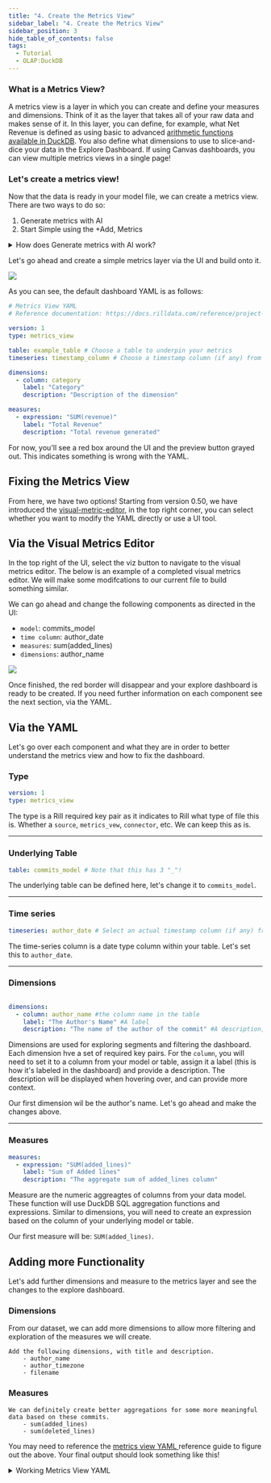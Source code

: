 ```yaml
---
title: "4. Create the Metrics View"
sidebar_label: "4. Create the Metrics View"
sidebar_position: 3
hide_table_of_contents: false
tags:
  - Tutorial
  - OLAP:DuckDB
---
```


### What is a Metrics View? 
A metrics view is a layer in which you can create and define your measures and dimensions. Think of it as the layer that takes all of your raw data and makes sense of it. In this layer, you can define, for example, what Net Revenue is defined as using basic to advanced [arithmetic functions available in DuckDB](https://duckdb.org/docs/stable/sql/functions/numeric.html). You also define what dimensions to use to slice-and-dice your data in the Explore Dashboard. If using Canvas dashboards, you can view multiple metrics views in a single page! 

### Let's create a metrics view!

Now that the data is ready in your model file, we can create a metrics view. There are two ways to do so:
1. Generate metrics with AI
2. Start Simple using the +Add, Metrics 

<details>
  <summary>How does Generate metrics with AI work?</summary>
  
    We send a set of YAML files along with some contextto OpenAI to suggest the dimensions, measures, and various other key pairs for your dashboard. 
</details>

Let's go ahead and create a simple metrics layer via the UI and build onto it. 

<img src = '/img/tutorials/rill-basics/create-metrics-view-ui.png' class='rounded-gif' />
<br />


As you can see, the default dashboard YAML is as follows:

```yaml
# Metrics View YAML
# Reference documentation: https://docs.rilldata.com/reference/project-files/metrics_views

version: 1
type: metrics_view

table: example_table # Choose a table to underpin your metrics
timeseries: timestamp_column # Choose a timestamp column (if any) from your table

dimensions:
  - column: category
    label: "Category"
    description: "Description of the dimension"

measures:
  - expression: "SUM(revenue)"
    label: "Total Revenue"
    description: "Total revenue generated"
```

For now, you'll see a red box around the UI and the preview button grayed out. This indicates something is wrong with the YAML. 


## Fixing the Metrics View
From here, we have two options! 
Starting from version 0.50, we have introduced the [visual-metric-editor](/define/metrics-view/#using-the-visual-metrics-editor), in the top right corner, you can select whether you want to modify the YAML directly or use a UI tool.

## Via the Visual Metrics Editor
In the top right of the UI, select the viz button to navigate to the visual metrics editor. The below is an example of a completed visual metrics editor. We will make some modifcations to our current file to build something similar.


We can go ahead and change the following components as directed in the UI:

- `model`: commits_model
- `time column`: author_date
- `measures`: sum(added_lines)
- `dimensions`: author_name

<img src = '/img/tutorials/rill-basics/basic-viz-editor.png' class='rounded-gif' />
<br />

Once finished, the red border will disappear and your explore dashboard is ready to be created. If you need further information on each component see the next section, via the YAML.


## Via the YAML
Let's go over each component and what they are in order to better understand the metrics view and how to fix the dashboard.

### Type 

```yaml
version: 1
type: metrics_view
```
The type is a Rill required key pair as it indicates to Rill what type of file this is. Whether a `source`, `metrics_vew`, `connector`, etc. We can keep this as is.

---

### Underlying Table ###
```yaml
table: commits_model # Note that this has 3 "_"! 
```

The underlying table can be defined here, let's change it to `commits_model`.

---

### Time series ###
```yaml
timeseries: author_date # Select an actual timestamp column (if any) from your table
```
The time-series column is a date type column within your table. Let's set this to `author_date`.

---
### Dimensions ###
```yaml

dimensions:
  - column: author_name #the column name in the table
    label: "The Author's Name" #A label
    description: "The name of the author of the commit" #A description, displayed when hovered over dimension

```
Dimensions are used for exploring segments and filtering the dashboard. Each dimension hve a set of required key pairs. For the `column`, you will need to set it to a column from your model or table, assign it a label (this is how it's labeled in the dashboard) and provide a description. The description will be displayed when hovering over, and can provide more context.

Our first dimension wil be the author's name. Let's go ahead and make the changes above.

---
### Measures ###

```yaml
measures:
  - expression: "SUM(added_lines)"
    label: "Sum of Added lines"
    description: "The aggregate sum of added_lines column"
```

Measure are the numeric aggreagtes of columns from your data model. These function will use DuckDB SQL aggregation functions and expressions. Similar to dimensions, you will need to create an expression based on the column of your underlying model or table.

Our first measure will be: `SUM(added_lines)`.

## Adding more Functionality

Let's add further dimensions and measure to the metrics layer and see the changes to the explore dashboard.

### Dimensions

From our dataset, we can add more dimensions to allow more filtering and exploration of the measures we will create.

	Add the following dimensions, with title and description.
		- author_name
		- author_timezone
		- filename

### Measures	

	We can definitely create better aggregations for some more meaningful data based on these commits.
		- sum(added_lines)
		- sum(deleted_lines)


You may need to reference the <a href='https://docs.rilldata.com/reference/project-files/explore-dashboards' target="_blank">metrics view YAML </a> reference guide to figure out the above. Your final output should look something like this! 




<details>
  <summary> Working Metrics View YAML</summary>
  ```yaml
# Metrics View YAML
# Reference documentation: https://docs.rilldata.com/reference/project-files/metrics_views

version: 1
type: metrics_view

table: commits_model

timeseries: author_date # Select an actual timestamp column (if any) from your table

dimensions:
  - column: author_name
    name: author_name
    label: The Author's Name
    description: The name of the author of the commit

  - column: author_timezone
    label: "The Author's TZ"
    description: "The Author's Timezone"

  - column: filename
    label: "The filename"
    description: "The name of the modified filename"

measures:
  - expression: SUM(added_lines)
    name: added_lines
    label: Sum of Added lines
    format_preset: humanize
    description: The aggregate sum of added_lines column.
    valid_percent_of_total: true

  - expression: "SUM(deleted_lines)"
    label: "Sum of deleted lines"
    description: "The aggregate sum of deleted_lines column."

```

</details>


### Completed visual metrics editor

If you decide to build out the metrics view via the UI, it should look something like below!


<img src = '/img/tutorials/rill-basics/new-viz-editor.png' class='rounded-gif' />
<br />


